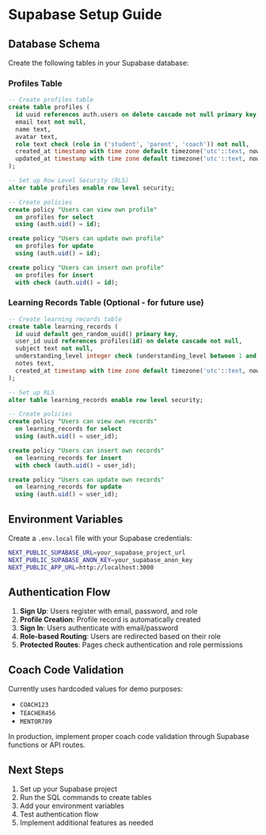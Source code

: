 # Supabase Setup Guide

## Database Schema

Create the following tables in your Supabase database:

### Profiles Table

```sql
-- Create profiles table
create table profiles (
  id uuid references auth.users on delete cascade not null primary key,
  email text not null,
  name text,
  avatar text,
  role text check (role in ('student', 'parent', 'coach')) not null,
  created_at timestamp with time zone default timezone('utc'::text, now()) not null,
  updated_at timestamp with time zone default timezone('utc'::text, now()) not null
);

-- Set up Row Level Security (RLS)
alter table profiles enable row level security;

-- Create policies
create policy "Users can view own profile" 
  on profiles for select 
  using (auth.uid() = id);

create policy "Users can update own profile" 
  on profiles for update 
  using (auth.uid() = id);

create policy "Users can insert own profile" 
  on profiles for insert 
  with check (auth.uid() = id);
```

### Learning Records Table (Optional - for future use)

```sql
-- Create learning records table
create table learning_records (
  id uuid default gen_random_uuid() primary key,
  user_id uuid references profiles(id) on delete cascade not null,
  subject text not null,
  understanding_level integer check (understanding_level between 1 and 5) not null,
  notes text,
  created_at timestamp with time zone default timezone('utc'::text, now()) not null
);

-- Set up RLS
alter table learning_records enable row level security;

-- Create policies
create policy "Users can view own records" 
  on learning_records for select 
  using (auth.uid() = user_id);

create policy "Users can insert own records" 
  on learning_records for insert 
  with check (auth.uid() = user_id);

create policy "Users can update own records" 
  on learning_records for update 
  using (auth.uid() = user_id);
```

## Environment Variables

Create a `.env.local` file with your Supabase credentials:

```bash
NEXT_PUBLIC_SUPABASE_URL=your_supabase_project_url
NEXT_PUBLIC_SUPABASE_ANON_KEY=your_supabase_anon_key
NEXT_PUBLIC_APP_URL=http://localhost:3000
```

## Authentication Flow

1. **Sign Up**: Users register with email, password, and role
2. **Profile Creation**: Profile record is automatically created
3. **Sign In**: Users authenticate with email/password
4. **Role-based Routing**: Users are redirected based on their role
5. **Protected Routes**: Pages check authentication and role permissions

## Coach Code Validation

Currently uses hardcoded values for demo purposes:
- `COACH123`
- `TEACHER456` 
- `MENTOR789`

In production, implement proper coach code validation through Supabase functions or API routes.

## Next Steps

1. Set up your Supabase project
2. Run the SQL commands to create tables
3. Add your environment variables
4. Test authentication flow
5. Implement additional features as needed